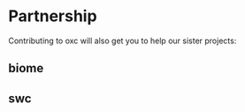 # Partnership

Contributing to oxc will also get you to help our sister projects:

## biome

## swc
